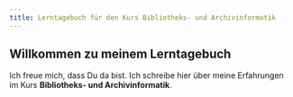 ```yaml
---
title: Lerntagebuch für den Kurs Bibliotheks- und Archivinformatik
---
```


## Willkommen zu meinem Lerntagebuch

Ich freue mich, dass Du da bist. Ich schreibe hier über meine Erfahrungen im Kurs **Bibliotheks- und Archivinformatik**.

